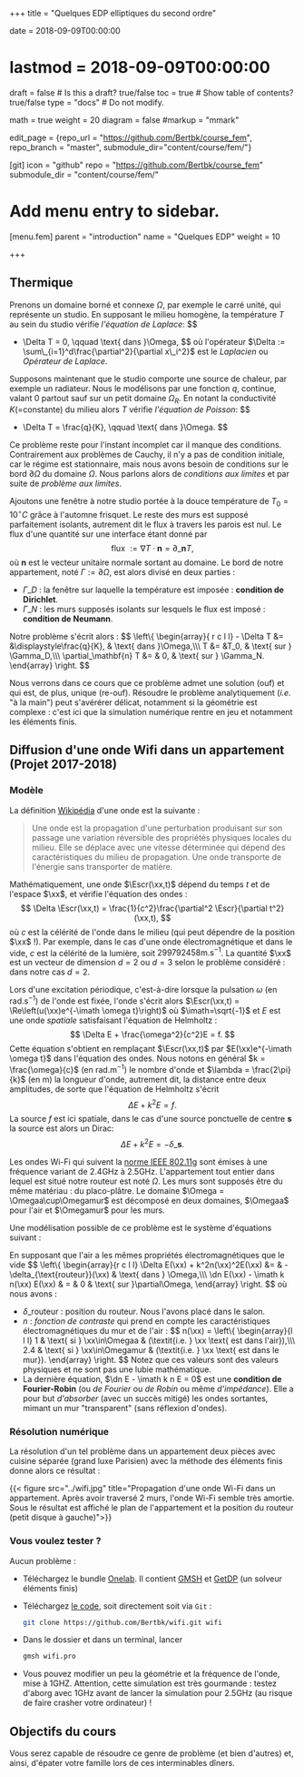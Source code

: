 +++
title = "Quelques EDP elliptiques du second ordre"

date = 2018-09-09T00:00:00
# lastmod = 2018-09-09T00:00:00

draft = false  # Is this a draft? true/false
toc = true  # Show table of contents? true/false
type = "docs"  # Do not modify.

math = true
weight = 20
diagram = false
#markup = "mmark"

edit_page = {repo_url = "https://github.com/Bertbk/course_fem", repo_branch = "master", submodule_dir="content/course/fem/"}

[git]
  icon = "github"
  repo = "https://github.com/Bertbk/course_fem"
  submodule_dir = "content/course/fem/"


# Add menu entry to sidebar.
[menu.fem]
  parent = "introduction"
  name = "Quelques EDP"
  weight = 10


+++

$\newcommand{\dn}{\partial\_{\mathbf{n}}}$
$\newcommand{\xx}{\mathbf{x}}$
$\newcommand{\Escr}{\mathscr{E}}$
$\newcommand{\Omegaa}{\Omega\_a}$
$\newcommand{\Omegamur}{\Omega\_{\text{mur}}}$


## Thermique

Prenons un domaine borné et connexe $\Omega$, par exemple le carré unité, qui représente un studio. En supposant le milieu homogène, la température $T$ au sein du studio vérifie *l'équation de Laplace*:
$$
- \Delta T = 0, \qquad \text{ dans }\Omega,
$$
où l'opérateur $\Delta := \sum\_{i=1}^d\frac{\partial^2}{\partial x\_i^2}$ est le *Laplacien* ou *Opérateur de Laplace*.

Supposons maintenant que le studio comporte une source de chaleur, par exemple un radiateur. Nous le modélisons par une fonction $q$, continue, valant $0$ partout sauf sur un petit domaine $\Omega_R$. En notant la conductivité $K$(=constante) du milieu alors $T$ vérifie *l'équation de Poisson*:
$$
- \Delta T = \frac{q}{K}, \qquad \text{ dans }\Omega.
$$

Ce problème reste pour l'instant incomplet car il manque des conditions. Contrairement aux problèmes de Cauchy, il n'y a pas de condition initiale, car le régime est stationnaire, mais nous avons besoin de conditions sur le bord $\partial\Omega$ du domaine $\Omega$. Nous parlons alors de *conditions aux limites* et par suite de *problème aux limites*. 

Ajoutons une fenêtre à notre studio portée à la douce température de $T_0 = 10^\circ C$ grâce à l'automne frisquet. Le reste des murs est supposé parfaitement isolants, autrement dit le flux à travers les parois est nul. Le flux d'une quantité sur une interface étant donné par
$$
 \text{flux }:= \nabla T \cdot \mathbf{n} = \partial\_\mathbf{n} T,
$$
où $\mathbf{n}$ est le vecteur unitaire normale sortant au domaine.  Le bord de notre appartement, noté $\Gamma :=\partial\Omega$, est alors divisé en deux parties :

- $\Gamma\_D$ : la fenêtre sur laquelle la température est imposée : **condition de Dirichlet**.
- $\Gamma\_N$ : les murs supposés isolants sur lesquels le flux est imposé : **condition de Neumann**.

Notre problème s'écrit alors :
$$
\left\\{
  \begin{array}{ r c l l}
    - \Delta T &= &\displaystyle\frac{q}{K}, & \text{ dans }\Omega,\\\\\\
    T  &=  &T\_0, & \text{ sur } \Gamma\_D,\\\\\\
  \partial\_\mathbf{n} T  &= & 0, & \text{ sur } \Gamma\_N.
  \end{array}
\right.
$$

Nous verrons dans ce cours que ce problème admet une solution (ouf) et qui est, de plus, unique (re-ouf). Résoudre le problème analytiquement (*i.e.* "à la main") peut s'avérérer délicat, notamment si la géométrie est complexe : c'est ici que la simulation numérique rentre en jeu et notamment les éléments finis. 



## Diffusion d'une onde Wifi dans un appartement (Projet 2017-2018)

### Modèle 

La définition [Wikipédia](https://fr.wikipedia.org/wiki/Onde) d'une onde est la suivante :

> Une onde est la propagation d'une perturbation produisant sur son passage une variation réversible des propriétés physiques locales du milieu. Elle se déplace avec une vitesse déterminée qui dépend des caractéristiques du milieu de propagation. Une onde transporte de l'énergie sans transporter de matière.

Mathématiquement, une onde $\Escr(\xx,t)$ dépend du temps $t$ et de l'espace $\xx$, et vérifie l'équation des ondes :
$$
\Delta \Escr(\xx,t) = \frac{1}{c^2}\frac{\partial^2 \Escr}{\partial t^2}(\xx,t),
$$
où $c$ est la célérité de l'onde dans le milieu (qui peut dépendre de la position $\xx$ !). Par exemple, dans le cas d'une onde électromagnétique et dans le vide, $c$ est la célérité de la lumière, soit $299792458\mathrm{m.s}^{-1}$. La quantité $\xx$ est un vecteur de dimension $d=2$ ou $d=3$ selon le problème considéré : dans notre cas $d=2$. 

Lors d'une excitation périodique, c'est-à-dire lorsque la pulsation $\omega$ (en $\mathrm{rad.s}^{-1}$) de l'onde est fixée, l'onde s'écrit alors $\Escr(\xx,t) = \Re\left(u(\xx)e^{-\imath \omega t}\right)$ où $\imath=\sqrt{-1}$ et $E$ est une onde *spatiale* satisfaisant l'équation de Helmholtz :
$$
\Delta E + \frac{\omega^2}{c^2}E = f.
$$
Cette équation s'obtient en remplaçant $\Escr(\xx,t)$ par $E(\xx)e^{-\imath \omega t}$ dans l'équation des ondes. Nous notons en général $k = \frac{\omega}{c}$ (en $\mathrm{rad.m}^{-1}$) le nombre d'onde et $\lambda = \frac{2\pi}{k}$ (en $\mathrm{m}$) la longueur d'onde, autrement dit, la distance entre deux amplitudes, de sorte que l'équation de Helmholtz s'écrit
$$
\Delta E + k^2E = f.
$$
La source $f$ est ici spatiale, dans le cas d'une source ponctuelle de centre $\mathbf{s}$ la source est alors un Dirac:
$$
\Delta E + k^2E = -\delta\_{\mathbf{s}}.
$$

Les ondes Wi-Fi  qui suivent la [norme IEEE 802.11g](https://fr.wikipedia.org/wiki/IEEE_802.11) sont émises à une fréquence variant de 2.4GHz à 2.5GHz. 
L'appartement tout entier dans lequel est situé notre routeur est noté $\Omega$. Les murs sont supposés être du même matériau : du placo-plâtre. Le domaine $\Omega = \Omegaa\cup\Omegamur$ est décomposé en deux domaines, $\Omegaa$ pour l'air et $\Omegamur$ pour les murs.

Une modélisation possible de ce problème est le système d'équations suivant :

En supposant que l'air a les mêmes propriétés électromagnétiques que le vide
$$
\left\\{
  \begin{array}{r c l l}
    \Delta E(\xx) + k^2n(\xx)^2E(\xx)  &= & -\delta\_{\text{routeur}}(\xx) & \text{ dans } \Omega,\\\\\\
    \dn E(\xx) - \imath k n(\xx) E(\xx) & = & 0 & \text{ sur }\partial\Omega,
  \end{array}
\right.
$$
où nous avons :

- $\delta\_{\text{routeur}}$ : position du routeur. Nous l'avons placé dans le salon.
- $n$ : *fonction de contraste* qui prend en compte les caractéristiques électromagnétiques du mur et de l'air :
$$
n(\xx) =
\left\\{
  \begin{array}{l l l}
    1 & \text{ si } \xx\in\Omegaa & (\textit{i.e. } \xx \text{ est dans l'air}),\\\\\\
    2.4 & \text{ si } \xx\in\Omegamur & (\textit{i.e. } \xx \text{ est dans le mur}).
  \end{array}
\right.
$$
Notez que ces valeurs sont des valeurs physiques et ne sont pas une lubie mathématique.
- La dernière équation, $\dn E - \imath k n E = 0$ est une **condition de Fourier-Robin** (ou *de Fourier* ou *de Robin* ou même *d'impédance*). Elle a pour but *d'absorber* (avec un succès mitigé) les ondes sortantes, mimant un mur "transparent" (sans réflexion d'ondes). 

### Résolution numérique

La résolution d'un tel problème dans un appartement deux pièces avec cuisine séparée (grand luxe Parisien) avec la méthode des éléments finis donne alors ce résultat :

{{< figure src="../wifi.jpg" title="Propagation d'une onde Wi-Fi dans un appartement. Après avoir traversé 2 murs, l'onde Wi-Fi semble très amortie. Sous le résultat est affiché le plan de l'appartement et la position du routeur (petit disque à gauche)">}}



### Vous voulez tester ?

Aucun problème :

- Téléchargez le bundle [Onelab](https://onelab.info). Il contient [GMSH](https://gmsh.info) et [GetDP](https://getdp.info) (un solveur éléments finis) 
- Téléchargez [le code](https://github.com/Bertbk/wifi), soit directement soit via `Git` :

    ```bash
    git clone https://github.com/Bertbk/wifi.git wifi
    ```
- Dans le dossier et dans un terminal, lancer

    ```bash
    gmsh wifi.pro
    ```
- Vous pouvez modifier un peu la géométrie et la fréquence de l'onde, mise à 1GHZ. Attention, cette simulation est très gourmande : testez d'aborg avec 1GHz avant de lancer la simulation pour 2.5GHz (au risque de faire crasher votre ordinateur) !

## Objectifs du cours

Vous serez capable de résoudre ce genre de problème (et bien d'autres) et, ainsi, d'épater votre famille lors de ces interminables dîners.
